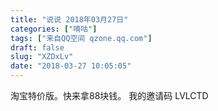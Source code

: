 ```yaml
---
title: "说说 2018年03月27日"
categories: ["嘀咕"]
tags: ["来自QQ空间 qzone.qq.com"]
draft: false
slug: "XZDxLv"
date: "2018-03-27 10:05:05"
---
```


淘宝特价版。快来拿88块钱。 我的邀请码 LVLCTD

